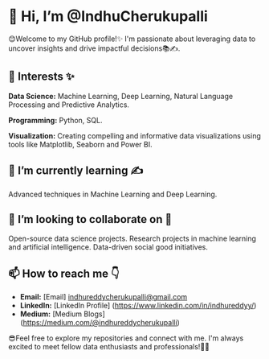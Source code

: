 # 👋 Hi, I’m @IndhuCherukupalli 

😊Welcome to my GitHub profile!✨ I'm passionate about leveraging data to uncover insights and drive impactful decisions📚✍.

## 👀 Interests ✨
  **Data Science:** Machine Learning, Deep Learning, Natural Language Processing and Predictive Analytics.
  
  **Programming:** Python, SQL.
  
  **Visualization:** Creating compelling and informative data visualizations using tools like Matplotlib, Seaborn and Power BI.

## 🌱 I’m currently learning ✍
   Advanced techniques in Machine Learning and Deep Learning.
   
##  🔎 I’m looking to collaborate on 🤝
   Open-source data science projects.
   Research projects in machine learning and artificial intelligence.
   Data-driven social good initiatives.
  
## 📫 How to reach me 👇 
- **Email:** [Email] indhureddycherukupalli@gmail.com
- **LinkedIn:** [LinkedIn Profile] (https://www.linkedin.com/in/indhureddyy/)
- **Medium:** [Medium Blogs] (https://medium.com/@indhureddycherukupalli)
 

😎Feel free to explore my repositories and connect with me. I'm always excited to meet fellow data enthusiasts and professionals!🚀🔎
